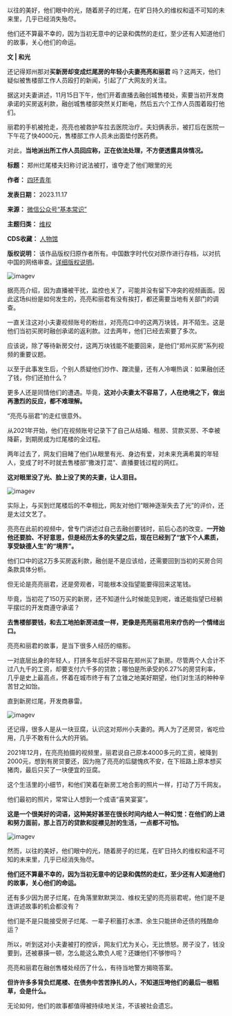 以往的美好，他们眼中的光，随着房子的烂尾，在旷日持久的维权和遥不可知的未来里，几乎已经消失殆尽。


他们还不算最不幸的，因为当初无意中的记录和偶然的走红，至少还有人知道他们的故事，关心他们的命运。


**文 | 和光** 


还记得郑州那对**买新房却变成烂尾房的年轻小夫妻亮亮和丽君** 吗？这两天，他们疑似被售楼部工作人员殴打的新闻，引起了广大网友的关注。


据这对夫妻讲述，11月15日下午，他们开着直播去融创城售楼处，索要当初开发商承诺的买房返利款，融创城售楼部突然关灯断电，然后五六个工作人员围着殴打他们。


丽君的手机被抢走，亮亮也被救护车拉去医院治疗。夫妇俩表示，被打后在医院一下午花了快4000元，售楼部工作人员未出面垫付医药费。


对此，**当地派出所工作人员回应称，正在依法处理，不方便透露具体情况。** 




**标题：** 郑州烂尾楼夫妇称讨说法被打，谁夺走了他们眼里的光  

**作者：** [四环青年](https://chinadigitaltimes.net/space/四环青年)  

**发表日期：** 2023.11.17  

**来源：** [微信公众号“基本常识”](https://web.archive.org/web/https://mp.weixin.qq.com/s/M2oZw5iVuO4wFRKQdx8kow)  

**主题归类：** [维权](https://chinadigitaltimes.net/space/维权)  

**CDS收藏：** [人物馆](https://chinadigitaltimes.net/space/%E4%BA%BA%E7%89%A9%E9%A6%86)  

**版权说明：** 该作品版权归原作者所有。中国数字时代仅对原作进行存档，以对抗中国的网络审查。[详细版权说明](https://chinadigitaltimes.net/chinese/copyright)。


![imagev](https://chinadigitaltimes.net/chinese/files/2023/11/post-702354-655880abe8ff6.)


据亮亮介绍，因为直播被干扰，监控也关了，可能并没有留下冲突的视频画面。因此这场纠纷是如何发生的，亮亮和丽君有没有挨打，都还需要当地有关部门的调查。


一直关注这对小夫妻视频账号的粉丝，对亮亮口中的这两万块钱，并不陌生。这是他们当初买房时融创承诺的返利款。过去两年，他们已经去索要了多次。


应该说，除了等待新房交付，这两万块钱能不能要回来，是他们“郑州买房”系列视频的重要议题。


以至于此事发生后，个别人质疑他们炒作、蹭流量，还有人冷嘲热讽：如果融创还了钱，你们还拍什么？


更多人还是同情他们的遭遇。毕竟，**这对小夫妻太不容易了，人在绝境之下，做出再激烈的反应，都不难理解。** 


“亮亮与丽君”的走红很意外。


从2021年开始，他们在视频账号记录下了自己从结婚、租房、贷款买房、不幸被降薪，到期房成为烂尾楼的全过程。


两年过去了，网友们目睹了他们从眼里有光、身边有爱，对未来充满希冀的年轻人，变成了时不时就去售楼部“撒泼打混”、直播要钱过程的网红。


**这对眼里没了光、脸上没了笑的夫妻，让人泪目。** 


![imagev](https://chinadigitaltimes.net/chinese/files/2023/11/post-702354-655880ac000cd.)


实际上，与买到烂尾楼后的不幸相比，网友对他们“眼神逐渐失去了光”的评价，还是太过文艺了。


亮亮在此前的视频中，曾专门讲述过自己去融创要钱时，前后心态的改变。**一开始他还要脸、不好意思，但是经历太多的失望之后，现在已经到了“放下个人素质，享受缺德人生”的“境界”。** 


他们口中的这2万多买房返利款，融创是不是应该给，还需要回到当初的买房合同条款具体分析。


但无论是亮亮丽君，还是旁观者，可能根本没指望能要得回来这笔钱。


毕竟，当初花了150万买的新房，还不知道什么时候能见到呢，谁还能指望已经躺平摆烂的开发商遵守承诺？


**去售楼部要钱，和去工地拍新房进度一样，更像是亮亮丽君用来疗伤的一个情绪出口。** 


亮亮和丽君的故事，是当下很多人经历的缩影。


一对底层出身的年轻人，打拼多年后好不容易在郑州买了新房。尽管两个人合计不过八九千的工资，却要支付六千多的贷款；哪怕是所承受的6.27%的房贷利率，几乎是史上最高点，怀着在城市终于有了立锥之地美好期望，他们对生活的种种辛苦甘之如饴。


直到新房烂尾，开发商暴雷。


![imagev](https://chinadigitaltimes.net/chinese/files/2023/11/post-702354-655880ac11f82.)


还记得，很多人是从一块豆腐，认识这对郑州小夫妻的。两人为了还房贷，省吃俭用，几乎不敢有什么大的开销。


2021年12月，在亮亮拍摄的视频里，丽君说自己原本4000多元的工资，被降到2000元，想到有房贷要还，因为拖了亮亮的后腿愧疚不安，在下班路上原本想买猪肉，最后只买了一块便宜的豆腐。


这个生活里的小细节，和他们笑着在新房工地合影的照片一样，打动了万千网友。


他们最初的照片，常常让人想到一个成语“喜笑宴宴”。


**这是一个很美好的词语，这种美好甚至在很长时间内给人一种幻觉：在他们的上进和努力面前，那上百万的贷款和捉襟见肘的生活，一点都不可怕。** 


![imagev](https://chinadigitaltimes.net/chinese/files/2023/11/post-702354-655880ac1bc85.png)


然而，以往的美好，他们眼中的光，随着房子的烂尾，在旷日持久的维权和遥不可知的未来里，几乎已经消失殆尽。


**他们还不算最不幸的，因为当初无意中的记录和偶然的走红，至少还有人知道他们的故事，关心他们的命运。** 


还有多少因为房子烂尾，在角落里默默哭泣、维权无望的亮亮丽君呢，他们是不是连讲述故事的机会都没有？


他们是不是只能接受房子烂尾、一辈子积蓄打水漂、余生只能拼命还债的残酷命运？


所以，听到这对小夫妻被打的控诉，网友们尤为关心，无比愤怒。房子没了，钱没要到，还被暴揍一顿，怎么能这么欺负人呢？还嫌他们不够惨吗？


亮亮和丽君在融创售楼处经历了什么，有待当地警方揭晓答案。


**但许许多多背负烂尾楼、在债务中苦苦挣扎的人，不知道压垮他们的最后一根稻草，会是什么。** 


无论如何，他们的故事都值得被持续地关注，不该被社会遗忘。

